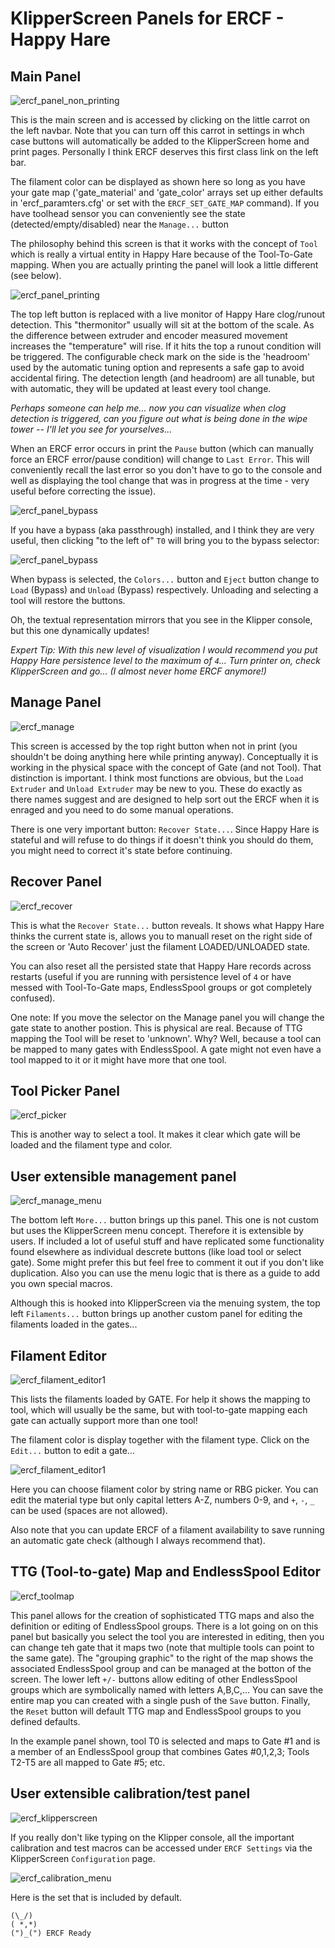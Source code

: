 # KlipperScreen Panels for ERCF - Happy Hare

## Main Panel

![ercf_panel_non_printing](img/ercf/ercf_main.png)

This is the main screen and is accessed by clicking on the little carrot on the left navbar.   Note that you can turn off this carrot in settings in whch case buttons will automatically be added to the KlipperScreen home and print pages.  Personally I think ERCF deserves this first class link on the left bar.

The filament color can be displayed as shown here so long as you have your gate map ('gate_material' and 'gate_color' arrays set up either defaults in 'ercf_paramters.cfg' or set with the `ERCF_SET_GATE_MAP` command).  If you have toolhead sensor you can conveniently see the state (detected/empty/disabled) near the `Manage...` button

The philosophy behind this screen is that it works with the concept of `Tool` which is really a virtual entity in Happy Hare because of the Tool-To-Gate mapping.  When you are actually printing the panel will look a little different (see below).

![ercf_panel_printing](img/ercf/ercf_main_printing.png)

The top left button is replaced with a live monitor of Happy Hare clog/runout detection.  This "thermonitor" usually will sit at the bottom of the scale.  As the difference between extruder and encoder measured movement increases the "temperature" will rise.  If it hits the top a runout condition will be triggered.  The configurable check mark on the side is the 'headroom' used by the automatic tuning option and represents a safe gap to avoid accidental firing.  The detection length (and headroom) are all tunable, but with automatic, they will be updated at least every tool change.

_Perhaps someone can help me... now you can visualize when clog detection is triggered, can you figure out what is being done in the wipe tower -- I'll let you see for yourselves..._

When an ERCF error occurs in print the `Pause` button (which can manually force an ERCF error/pause condition) will change to `Last Error`.  This will conveniently recall the last error so you don't have to go to the console and well as displaying the tool change that was in progress at the time - very useful before correcting the issue).

![ercf_panel_bypass](img/ercf/last_error.png)

If you have a bypass (aka passthrough) installed, and I think they are very useful, then clicking "to the left of" `T0` will bring you to the bypass selector:

![ercf_panel_bypass](img/ercf/ercf_main_bypass.png)

When bypass is selected, the `Colors...` button and `Eject` button change to `Load` (Bypass) and `Unload` (Bypass) respectively.  Unloading and selecting a tool will restore the buttons.

Oh, the textual representation mirrors that you see in the Klipper console, but this one dynamically updates!

_Expert Tip: With this new level of visualization I would recommend you put Happy Hare persistence level to the maximum of `4`...  Turn printer on, check KlipperScreen and go... (I almost never home ERCF anymore!)_

## Manage Panel

![ercf_manage](img/ercf/ercf_manage.png)

This screen is accessed by the top right button when not in print (you shouldn't be doing anything here while printing anyway).  Conceptually it is working in the physical space with the concept of Gate (and not Tool).  That distinction is important.   I think most functions are obvious, but the `Load Extruder` and `Unload Extruder` may be new to you.  These do exactly as there names suggest and are designed to help sort out the ERCF when it is enraged and you need to do some manual operations.

There is one very important button: `Recover State...`. Since Happy Hare is stateful and will refuse to do things if it doesn't think you should do them, you might need to correct it's state before continuing.

## Recover Panel

![ercf_recover](img/ercf/ercf_recover.png)

This is what the `Recover State...` button reveals.  It shows what Happy Hare thinks the current state is, allows you to manuall reset on the right side of the screen or 'Auto Recover' just the filament LOADED/UNLOADED state.

You can also reset all the persisted state that Happy Hare records across restarts (useful if you are running with persistence level of `4` or have messed with Tool-To-Gate maps, EndlessSpool groups or got completely confused).

One note: If you move the selector on the Manage panel you will change the gate state to another postion. This is physical are real.  Because of TTG mapping the Tool will be reset to 'unknown'.  Why?  Well, because a tool can be mapped to many gates with EndlessSpool.  A gate might not even have a tool mapped to it or it might have more that one tool.

## Tool Picker Panel

![ercf_picker](img/ercf/ercf_picker.png)

This is another way to select a tool.  It makes it clear which gate will be loaded and the filament type and color.

## User extensible management panel

![ercf_manage_menu](img/ercf/ercf_user_manage_menu.png)

The bottom left `More...` button brings up this panel.  This one is not custom but uses the KlipperScreen menu concept. Therefore it is extensible by users. If included a lot of useful stuff and have replicated some functionality found elsewhere as individual descrete buttons (like load tool or select gate).  Some might prefer this but feel free to comment it out if you don't like duplication.  Also you can use the menu logic that is there as a guide to add you own special macros.

Although this is hooked into KlipperScreen via the menuing system, the top left `Filaments...` button brings up another custom panel for editing the filaments loaded in the gates...

## Filament Editor

![ercf_filament_editor1](img/ercf/ercf_filament_editor1.png)

This lists the filaments loaded by GATE.  For help it shows the mapping to tool, which will usually be the same, but with tool-to-gate mapping each gate can actually support more than one tool!

The filament color is display together with the filament type.  Click on the `Edit...` button to edit a gate...

![ercf_filament_editor1](img/ercf/ercf_filament_editor2.png)

Here you can choose filament color by string name or RBG picker.  You can edit the material type but only capital letters A-Z, numbers 0-9, and `+`, `-`, `_` can be used (spaces are not allowed).

Also note that you can update ERCF of a filament availability to save running an automatic gate check (although I always recommend that).

## TTG (Tool-to-gate) Map and EndlessSpool Editor

![ercf_toolmap](img/ercf/ercf_toolmap.png)

This panel allows for the creation of sophisticated TTG maps and also the definition or editing of EndlessSpool groups.  There is a lot going on on this panel but basically you select the tool you are interested in editing, then you can change teh gate that it maps two (note that multiple tools can point to the same gate).  The "grouping graphic" to the right of the map shows the associated EndlessSpool group and can be managed at the botton of the screen. The lower left `+/-` buttons allow editing of other EndlessSpool groups which are symbolically named with letters A,B,C,...  You can save the entire map you can created with a single push of the `Save` button.  Finally, the `Reset` button will default TTG map and EndlessSpool groups to you defined defaults.

In the example panel shown, tool T0 is selected and maps to Gate #1 and is a member of an EndlessSpool group that combines Gates #0,1,2,3; Tools T2-T5 are all mapped to Gate #5; etc.

## User extensible calibration/test panel

![ercf_klipperscreen](img/ercf/klipperscreen_config.png)

If you really don't like typing on the Klipper console, all the important calibration and test macros can be accessed under `ERCF Settings` via the KlipperScreen `Configuration` page.

![ercf_calibration_menu](img/ercf/ercf_user_calibration_menu.png)

Here is the set that is included by default.


    (\_/)
    ( *,*)
    (")_(") ERCF Ready
